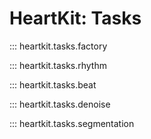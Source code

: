 # HeartKit: Tasks

::: heartkit.tasks.factory

::: heartkit.tasks.rhythm

::: heartkit.tasks.beat

::: heartkit.tasks.denoise

::: heartkit.tasks.segmentation

